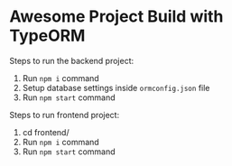 # Awesome Project Build with TypeORM

Steps to run the backend project:

1. Run `npm i` command
2. Setup database settings inside `ormconfig.json` file
3. Run `npm start` command


Steps to run frontend project:

1. cd frontend/
2. Run `npm i` command
3. Run `npm start` command



<!-- {
    check join first 
    Join:[{E1: --- ,E2:----, Joins:[]}]
    Push :[{name:tablename , properties:[{name:---, type:--,value:--,selected:---}]}] // entities 
} -->
